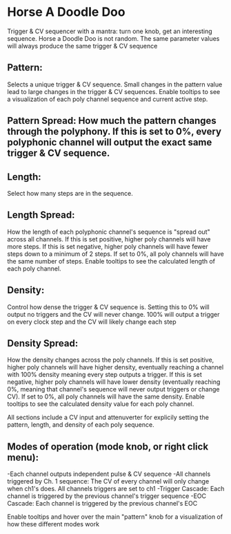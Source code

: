 # Horse A Doodle Doo

Trigger & CV sequencer with a mantra: turn one knob, get an interesting sequence.  Horse a Doodle Doo is not random.  The same parameter values will always produce the same trigger & CV sequence

## Pattern: 
Selects a unique trigger & CV sequence.  Small changes in the pattern value lead to large changes in the trigger & CV sequences.  Enable tooltips to see a visualization of each poly channel sequence and current active step.

## Pattern Spread: How much the pattern changes through the polyphony.  If this is set to 0%, every polyphonic channel will output the exact same trigger & CV sequence.

## Length: 
Select how many steps are in the sequence. 

## Length Spread: 
How the length of each polyphonic channel's sequence is "spread out" across all channels.  If this is set positive, higher poly channels will have more steps.  If this is set negative, higher poly channels will have fewer steps down to a minimum of 2 steps.  If set to 0%, all poly channels will have the same number of steps.  Enable tooltips to see the calculated length of each poly channel.

## Density:
Control how dense the trigger & CV sequence is.  Setting this to 0% will output no triggers and the CV will never change.  100% will output a trigger on every clock step and the CV will likely change each step

## Density Spread: 
How the density changes across the poly channels.  If this is set positive, higher poly channels will have higher density, eventually reaching a channel with 100% density meaning every step outputs a trigger.  If this is set negative, higher poly channels will have lower density (eventually reaching 0%, meaning that channel's sequence will never output triggers or change CV).  If set to 0%, all poly channels will have the same density.  Enable tooltips to see the calculated density value for each poly channel.

All sections include a CV input and attenuverter for explicily setting the pattern, length, and density of each poly sequence.

## Modes of operation (mode knob, or right click menu):
-Each channel outputs independent pulse & CV sequence
-All channels triggered by Ch. 1 sequence: The CV of every channel will only change when ch1's does.  All channels triggers are set to ch1
-Trigger Cascade: Each channel is triggered by the previous channel's trigger sequence
-EOC Cascade: Each channel is triggered by the previous channel's EOC

Enable tooltips and hover over the main "pattern" knob for a visualization of how these different modes work